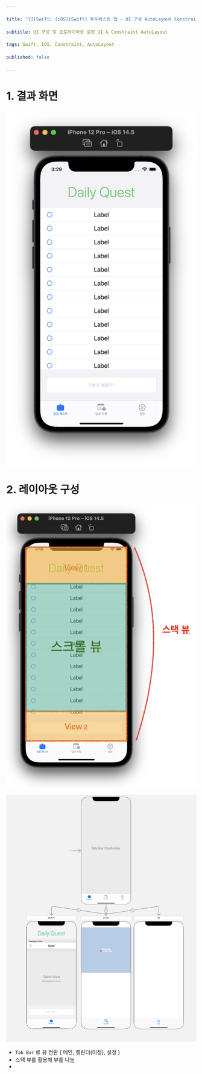 ```yaml
---

title: "[][Swift] [iOS][Swift] 투두리스트 앱 - UI 구성 AutoLayout Constraint 걸기"

subtitle: UI 구성 및 오토레이아웃 설정 UI & Constraint AutoLayout

tags: Swift, IOS, Constraint, AutoLayout

published: false

---
```


# 1. 결과 화면 

![image-20210813152914048](../assets/images/post/2021-07-27-test/image-20210813152914048.png)

# 2. 레이아웃 구성

![image-20210813172532667](../assets/images/post/2021-07-27-test/image-20210813172532667.png)

![image-20210813172802978](../assets/images/post/2021-07-27-test/image-20210813172802978.png)



- `Tab Bar` 로 뷰 전환 ( 메인, 캘린더(미정), 설정 )
- 스택 뷰를 활용해 뷰를 나눔
- 
